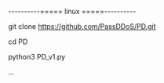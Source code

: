 ----------===== linux =====----------

git clone https://github.com/PassDDoS/PD.git

cd PD

python3 PD_v1.py

...
